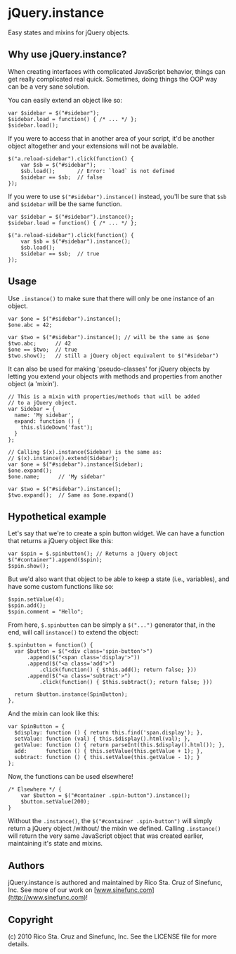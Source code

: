 jQuery.instance
===============

Easy states and mixins for jQuery objects.

Why use jQuery.instance?
------------------------

When creating interfaces with complicated JavaScript behavior,
things can get really complicated real quick. Sometimes, doing
things the OOP way can be a very sane solution.

You can easily extend an object like so:

    var $sidebar = $("#sidebar");
    $sidebar.load = function() { /* ... */ };
    $sidebar.load();

If you were to access that in another area of your script, it'd
be another object altogether and your extensions will not be available.

    $("a.reload-sidebar").click(function() {
        var $sb = $("#sidebar");
        $sb.load();       // Error: `load` is not defined
        $sidebar == $sb;  // false
    });

If you were to use `$("#sidebar").instance()` instead, you'll
be sure that `$sb` and `$sidebar` will be the same function.

    var $sidebar = $("#sidebar").instance();
    $sidebar.load = function() { /* ... */ };

    $("a.reload-sidebar").click(function() {
        var $sb = $("#sidebar").instance();
        $sb.load();
        $sidebar == $sb;  // true
    });

Usage
-----

Use `.instance()` to make sure that there will only be one instance of an object.

    var $one = $("#sidebar").instance();
    $one.abc = 42;
  
    var $two = $("#sidebar").instance(); // will be the same as $one
    $two.abc;      // 42
    $one == $two;  // true
    $two.show();   // still a jQuery object equivalent to $("#sidebar")

It can also be used for making 'pseudo-classes' for jQuery objects by
letting you extend your objects with methods and properties
from another object (a 'mixin').

    // This is a mixin with properties/methods that will be added
    // to a jQuery object.
    var Sidebar = {
      name: 'My sidebar',
      expand: function () {
        this.slideDown('fast');
      }
    };
    
    // Calling $(x).instance(Sidebar) is the same as:
    // $(x).instance().extend(Sidebar);
    var $one = $("#sidebar").instance(Sidebar);
    $one.expand();
    $one.name;      // 'My sidebar'
    
    var $two = $("#sidebar").instance();
    $two.expand();  // Same as $one.expand()


Hypothetical example
--------------------

Let's say that we're to create a spin button widget.
We can have a function that returns a jQuery object like this:

    var $spin = $.spinbutton(); // Returns a jQuery object
    $("#container").append($spin);
    $spin.show();

But we'd also want that object to be able to keep a state
(i.e., variables), and have some custom functions like so:

    $spin.setValue(4);
    $spin.add();
    $spin.comment = "Hello";

From here, `$.spinbutton` can be simply a `$("...")` generator
that, in the end, will call `instance()` to extend the
object:

    $.spinbutton = function() {
      var $button = $("<div class='spin-button'>")
          .append($("<span class='display'>"))
          .append($("<a class='add'>")
              .click(function() { $this.add(); return false; }))
          .append($("<a class='subtract'>")
              .click(function() { $this.subtract(); return false; }))

      return $button.instance(SpinButton);
    },

And the mixin can look like this:

    var SpinButton = {
      $display: function () { return this.find('span.display'); },
      setValue: function (val) { this.$display().html(val); },
      getValue: function () { return parseInt(this.$display().html()); },
      add:      function () { this.setValue(this.getValue + 1); },
      subtract: function () { this.setValue(this.getValue - 1); }
    };

Now, the functions can be used elsewhere!

    /* Elsewhere */ {
        var $button = $("#container .spin-button").instance();
        $button.setValue(200);
    }

Without the `.instance()`, the `$("#container .spin-button")` will simply
return a jQuery object /without/ the mixin we defined. Calling `.instance()`
will return the very same JavaScript object that was created earlier,
maintaining it's state and mixins.

Authors
-------

jQuery.instance is authored and maintained by Rico Sta. Cruz of Sinefunc, Inc.
See more of our work on [www.sinefunc.com](http://www.sinefunc.com)!

Copyright
---------

(c) 2010 Rico Sta. Cruz and Sinefunc, Inc. See the LICENSE file for more details.
